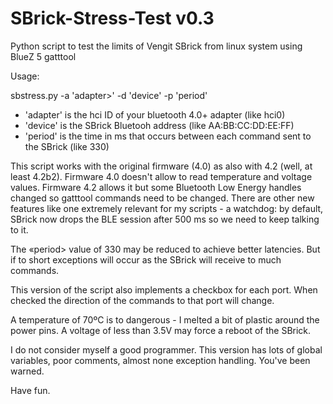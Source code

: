 # SBrick-Stress-Test v0.3

Python script to test the limits of Vengit SBrick from linux system using BlueZ 5 gatttool

Usage:

sbstress.py -a 'adapter>' -d 'device' -p 'period'
  
- 'adapter' is the hci ID of your bluetooth 4.0+ adapter (like hci0)
-  'device'  is the SBrick Bluetooh address (like AA:BB:CC:DD:EE:FF)
-  'period'  is the time in ms that occurs between each command sent to the SBrick (like 330)
  
This  script works with the original firmware (4.0) as also with 4.2 (well, at least 4.2b2).
Firmware 4.0 doesn't allow to read temperature and voltage values. Firmware 4.2 allows it but some Bluetooth Low Energy handles changed so gatttool commands need to be changed. There are other new features like one extremely relevant for my scripts - a watchdog: by default, SBrick now drops the BLE session after 500 ms so we need to keep talking to it.

The «period> value of 330 may be reduced to achieve better latencies. But if to short exceptions will occur as the SBrick will receive to much commands.

This version of the script also implements a checkbox for each port. When checked the direction of the commands to that port will change.

A temperature of 70ºC is to dangerous - I melted a bit of plastic around the power pins.
A voltage of less than 3.5V may force a reboot of the SBrick.

I do not consider myself a good programmer. This version has lots of global variables, poor comments, almost none exception handling. You've been warned.

Have fun.
